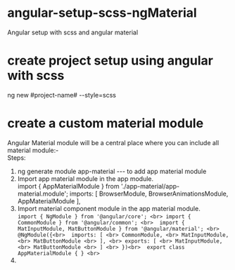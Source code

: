 # angular-setup-scss-ngMaterial
  Angular setup with scss and angular material
# create project setup using angular with scss
   ng new #project-name# --style=scss
# create a custom material module
Angular Material module will be a central place where you can include all material module:- <br>
 Steps:
 1. ng generate module app-material   --- to add app material module
 2. Import app material module in the app module. <br>
    import { AppMaterialModule } from './app-material/app-material.module';
     imports: [
    BrowserModule,
    BrowserAnimationsModule,
    AppMaterialModule
    ], <br>
 3. Import material component module in the app material module. <br>
           `
            import { NgModule } from '@angular/core'; <br>
            import { CommonModule } from '@angular/common'; <br> 
            import { MatInputModule, MatButtonModule } from '@angular/material'; <br>
          @NgModule({<br> 
            imports: [ <br>
              CommonModule, <br>
              MatInputModule, <br>
              MatButtonModule <br>
            ], <br>
            exports: [ <br>
              MatInputModule, <br>
              MatButtonModule <br>
            ] <br>
          })<br> 
          export class AppMaterialModule { } <br>
            `
 4.  
 
   
